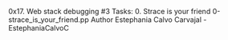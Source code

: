 0x17. Web stack debugging #3
Tasks:
0. Strace is your friend
0-strace_is_your_friend.pp
Author
Estephania Calvo Carvajal - EstephaniaCalvoC
